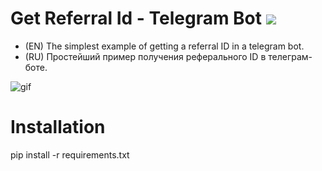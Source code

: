 # Get Referral Id - Telegram Bot ![](https://img.shields.io/badge/3.10.11-PYTHON-4169E1)

- (EN) The simplest example of getting a referral ID in a telegram bot.
- (RU) Простейший пример получения реферального ID в телеграм-боте.

![gif](https://github.com/Criblle/Get_Referral_ID/assets/97399458/482df2af-c1ce-461e-9303-818d11fedbef)


# Installation
pip install -r requirements.txt
